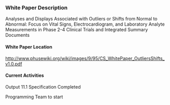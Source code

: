 
### White Paper Description
Analyses and Displays Associated with Outliers or Shifts from Normal to Abnormal: Focus on Vital Signs, Electrocardiogram, and Laboratory Analyte Measurements in Phase 2-4 Clinical Trials and Integrated Summary Documents

#### White Paper Location
http://www.phusewiki.org/wiki/images/9/95/CS_WhitePaper_OutliersShifts_v1.0.pdf

#### Current Activities
Output 11.1 Specification Completed

Programming Team to start
